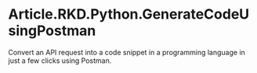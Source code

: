 # Article.RKD.Python.GenerateCodeUsingPostman
Convert an API request into a code snippet in a programming language in just a few clicks using Postman.
